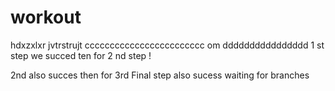 # workout
hdxzxlxr
jvtrstrujt          cccccccccccccccccccccccc
 om                         dddddddddddddddd
1 st step we succed
ten for 
2 nd step !

2nd also succes
then for 
3rd
Final step also sucess
waiting for branches
